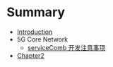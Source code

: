 # Summary

* [Introduction](README.md)
* 5G Core Network
  * [serviceComb 开发注意事项](servicecomb-kai-fa-zhu-yi-shi-xiang.md)
* [Chapter2](chapter2/README.md)

